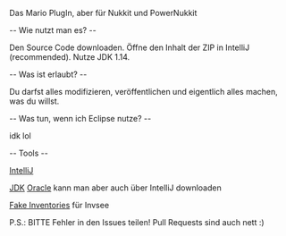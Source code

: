 Das Mario PlugIn, aber für Nukkit und PowerNukkit

-- Wie nutzt man es? --

Den Source Code downloaden. Öffne den Inhalt der ZIP in IntelliJ (recommended). Nutze JDK 1.14.

-- Was ist erlaubt? --

Du darfst alles modifizieren, veröffentlichen und eigentlich alles machen, was du willst.

-- Was tun, wenn ich Eclipse nutze? --

idk lol

-- Tools --

[IntelliJ](https://www.jetbrains.com/idea/download/)

[JDK](https://jdk.java.net/java-se-ri/14) [Oracle](https://www.oracle.com/de/java/technologies/javase/jdk14-archive-downloads.html) kann man aber auch über IntelliJ downloaden

[Fake Inventories](https://ci.opencollab.dev//job/NukkitX/job/FakeInventories/job/master/) für Invsee

P.S.: BITTE Fehler in den Issues teilen! Pull Requests sind auch nett :)
